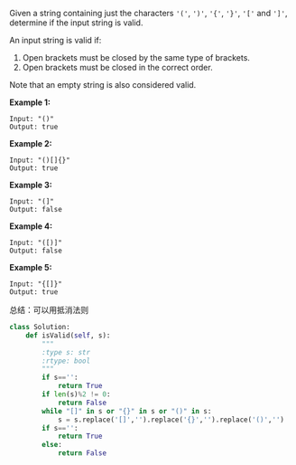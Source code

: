 Given a string containing just the characters `'('`, `')'`, `'{'`, `'}'`, `'['` and `']'`, determine if the input string is valid.

An input string is valid if:

1. Open brackets must be closed by the same type of brackets.
2. Open brackets must be closed in the correct order.

Note that an empty string is also considered valid.

**Example 1:**

```
Input: "()"
Output: true
```

**Example 2:**

```
Input: "()[]{}"
Output: true
```

**Example 3:**

```
Input: "(]"
Output: false
```

**Example 4:**

```
Input: "([)]"
Output: false
```

**Example 5:**

```
Input: "{[]}"
Output: true
```

总结：可以用抵消法则

```python
class Solution:
    def isValid(self, s):
        """
        :type s: str
        :rtype: bool
        """
        if s=='':
            return True
        if len(s)%2 != 0:
            return False
        while "[]" in s or "{}" in s or "()" in s:
            s = s.replace('[]','').replace('{}','').replace('()','')
        if s=='':
            return True
        else:
            return False
```

​        